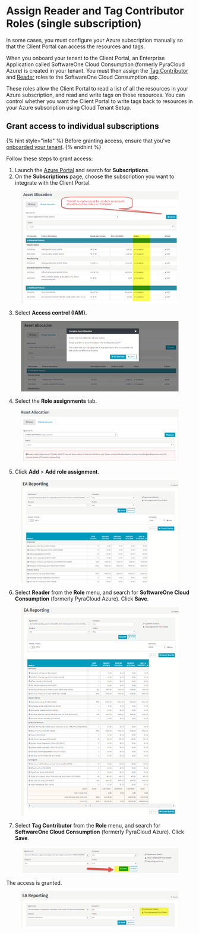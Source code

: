 # Assign Reader and Tag Contributor Roles (single subscription)

In some cases, you must configure your Azure subscription manually so that the Client Portal can access the resources and tags.&#x20;

When you onboard your tenant to the Client Portal, an Enterprise Application called SoftwareOne Cloud Consumption (formerly PyraCloud Azure) is created in your tenant. You must then assign the [Tag Contributor](https://learn.microsoft.com/en-us/azure/role-based-access-control/built-in-roles#tag-contributor) and [Reader](https://learn.microsoft.com/en-us/azure/role-based-access-control/built-in-roles#reader) roles to the SoftwareOne Cloud Consumption app.

These roles allow the Client Portal to read a list of all the resources in your Azure subscription, and read and write tags on those resources. You can control whether you want the Client Portal to write tags back to resources in your Azure subscription using Cloud Tenant Setup.

## Grant access to individual subscriptions <a href="#block-e361c5ef-f066-4f15-882a-9691e45ebe2d" id="block-e361c5ef-f066-4f15-882a-9691e45ebe2d"></a>

{% hint style="info" %}
Before granting access, ensure that you've [onboarded your tenant](activate-an-azure-ea-or-mpsa-account.md).
{% endhint %}

Follow these steps to grant access:

1. Launch the [Azure Portal](https://portal.azure.com/#home) and search for **Subscriptions**.
2. On the **Subscriptions** page, choose the subscription you want to integrate with the Client Portal.

<figure><img src="../../../../.gitbook/assets/image (378).png" alt=""><figcaption></figcaption></figure>

3. Select **Access control (IAM).**

<figure><img src="../../../../.gitbook/assets/image (379).png" alt=""><figcaption></figcaption></figure>

4. Select the **Role assignments** tab.

<figure><img src="../../../../.gitbook/assets/image (380).png" alt=""><figcaption></figcaption></figure>

5. Click **Add** > **Add role assignment**.&#x20;

<figure><img src="../../../../.gitbook/assets/image (381).png" alt=""><figcaption></figcaption></figure>

6. Select **Reader** from the **Role** menu, and search for **SoftwareOne Cloud Consumption** (formerly PyraCloud Azure). Click **Save**.

<figure><img src="../../../../.gitbook/assets/image (382).png" alt=""><figcaption></figcaption></figure>

7. Select **Tag Contributor** from the **Role** menu, and search for **SoftwareOne Cloud Consumption** (formerly PyraCloud Azure). Click **Save**.

<figure><img src="../../../../.gitbook/assets/image (383).png" alt=""><figcaption></figcaption></figure>

The access is granted.&#x20;

<figure><img src="../../../../.gitbook/assets/image (384).png" alt=""><figcaption></figcaption></figure>
